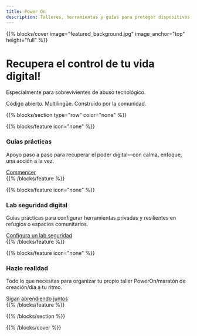 ```yaml
---
title: Power On
description: Talleres, herramientas y guías para proteger dispositivos, evadir vigilancia y reconstruir autonomía — especialmente para sobrevivientes de abuso tecnológico. Código abierto. Multilingüe. Construido por la comunidad.
---
```


{{% blocks/cover image="featured_background.jpg" image_anchor="top" height="full" %}}

<h1>Recupera el control de tu vida digital!</h1>

<p>
Especialmente para sobrevivientes de abuso tecnológico.
</p>
<p>
Código abierto. Multilingüe. Construido por la comunidad.
</p>

{{% blocks/section type="row" color="none" %}}

{{% blocks/feature icon="none" %}}
<div class="feature-card">
    <div class="feature-icon">
        <i class="fas fa-book"></i>
    </div>
    <h3>Guías prácticas</h3>
    <p>Apoyo paso a paso para recuperar el poder digital—con calma, enfoque, una acción a la vez.</p>
    <a href="docs/guias/" class="btn btn-lg btn-primary">Commencer</a>
</div>
{{% /blocks/feature %}}

{{% blocks/feature icon="none" %}}
<div class="feature-card">
    <div class="feature-icon">
        <i class="fab fa-github"></i>
    </div>
    <h3>Lab seguridad digital</h3>
    <p>Guías prácticas para configurar herramientas privadas y resilientes en refugios o espacios comunitarios.</p>
    <a href="docs/lab/" class="btn btn-lg btn-secondary">Configura un lab seguridad</a>
</div>
{{% /blocks/feature %}}

{{% blocks/feature icon="none" %}}
<div class="feature-card">
    <div class="feature-icon">
        <i class="fas fa-people-group"></i>
    </div>
    <h3>Hazlo realidad</h3>
    <p>Todo lo que necesitas para organizar tu propio taller PowerOn/maratón de creación/día a tu ritmo.</p>
    <a href="docs/workshops/" class="btn btn-lg btn-primary">Sigan aprendiendo juntos</a>
</div>
{{% /blocks/feature %}}

{{% /blocks/section %}}

{{% /blocks/cover %}}
